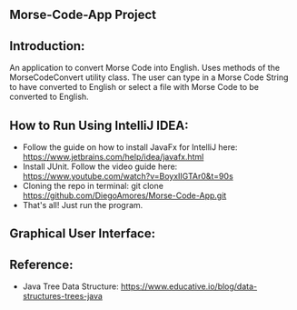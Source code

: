 ## Morse-Code-App Project

## Introduction:
An application to convert Morse Code into English. Uses methods of the MorseCodeConvert utility class. The user can type in a Morse Code String to have converted to English or select a file with Morse Code to be converted to English.

## How to Run Using IntelliJ IDEA:
- Follow the guide on how to install JavaFx for IntelliJ here: https://www.jetbrains.com/help/idea/javafx.html
- Install JUnit. Follow the video guide here: https://www.youtube.com/watch?v=BoyxIIGTAr0&t=90s
- Cloning the repo in terminal: git clone https://github.com/DiegoAmores/Morse-Code-App.git
- That's all! Just run the program.


## Graphical User Interface:

## Reference:
- Java Tree Data Structure: https://www.educative.io/blog/data-structures-trees-java
